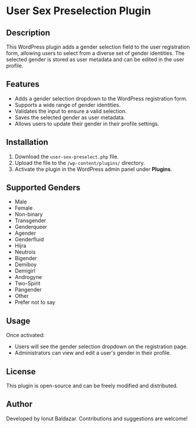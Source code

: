 # User Sex Preselection Plugin

## Description
This WordPress plugin adds a gender selection field to the user registration form, allowing users to select from a diverse set of gender identities. The selected gender is stored as user metadata and can be edited in the user profile.

## Features
- Adds a gender selection dropdown to the WordPress registration form.
- Supports a wide range of gender identities.
- Validates the input to ensure a valid selection.
- Saves the selected gender as user metadata.
- Allows users to update their gender in their profile settings.

## Installation
1. Download the `user-sex-preselect.php` file.
2. Upload the file to the `/wp-content/plugins/` directory.
3. Activate the plugin in the WordPress admin panel under **Plugins**.

## Supported Genders
- Male
- Female
- Non-binary
- Transgender
- Genderqueer
- Agender
- Genderfluid
- Hijra
- Neutrois
- Bigender
- Demiboy
- Demigirl
- Androgyne
- Two-Spirit
- Pangender
- Other
- Prefer not to say

## Usage
Once activated:
- Users will see the gender selection dropdown on the registration page.
- Administrators can view and edit a user's gender in their profile.

## License
This plugin is open-source and can be freely modified and distributed.

## Author
Developed by Ionut Baldazar. Contributions and suggestions are welcome!

